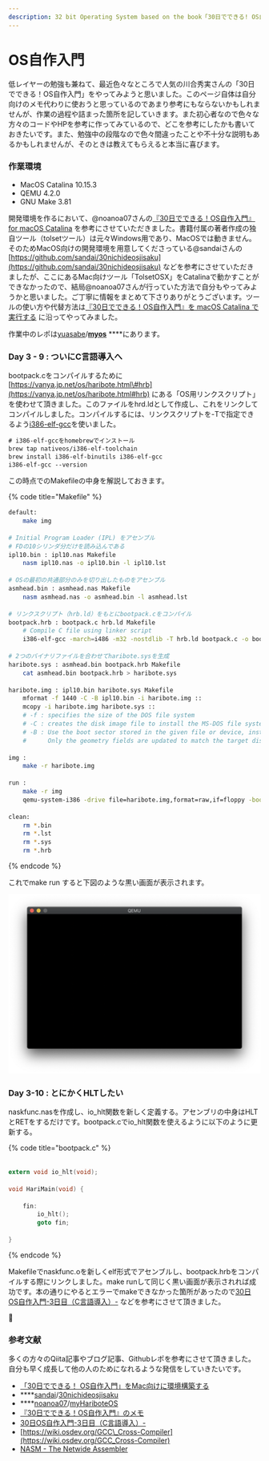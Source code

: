 ```yaml
---
description: 32 bit Operating System based on the book「30日でできる! OS自作入門」
---
```


# OS自作入門

低レイヤーの勉強も兼ねて、最近色々なところで人気の川合秀実さんの「30日でできる！OS自作入門」をやってみようと思いました。このページ自体は自分向けのメモ代わりに使おうと思っているのであまり参考にもならないかもしれませんが、作業の過程や詰まった箇所を記していきます。また初心者なので色々な方々のコードやHPを参考に作ってみているので、どこを参考にしたかも書いておきたいです。また、勉強中の段階なので色々間違ったことや不十分な説明もあるかもしれませんが、そのときは教えてもらえると本当に喜びます。

### 作業環境

* MacOS Catalina 10.15.3
* QEMU 4.2.0
* GNU Make 3.81

開発環境を作るにおいて、@noanoa07さんの[『30日でできる！OS自作入門』 for macOS Catalina](https://github.com/noanoa07/myHariboteOS) を参考にさせていただきました。書籍付属の著者作成の独自ツール（tolsetツール）は元々Windows用であり、MacOSでは動きません。そのためMacOS向けの開発環境を用意してくださっている@sandaiさんの[https://github.com/sandai/30nichideosjisaku](https://github.com/sandai/30nichideosjisaku) などを参考にさせていただきましたが、ここにあるMac向けツール「TolsetOSX」をCatalinaで動かすことができなかったので、結局@noanoa07さんが行っていた方法で自分もやってみようかと思いました。ご丁寧に情報をまとめて下さりありがとうございます。ツールの使い方や代替方法は[『30日でできる！OS自作入門』を macOS Catalina で実行する](https://qiita.com/noanoa07/items/8828c37c2e286522c7ee) に沿ってやってみました。

作業中のレポは[yuasabe](https://github.com/yuasabe)/[**myos**](https://github.com/yuasabe/myos) ****にあります。

### Day 3 - 9 : ついにC言語導入へ

bootpack.cをコンパイルするために[https://vanya.jp.net/os/haribote.html\#hrb](https://vanya.jp.net/os/haribote.html#hrb) にある「OS用リンクスクリプト」を使わせて頂きました。このファイルをhrd.ldとして作成し、これをリンクしてコンパイルしました。コンパイルするには、リンクスクリプトを-Tで指定できるよう[i386-elf-gcc](https://github.com/nativeos/homebrew-i386-elf-toolchain)を使いました。

```text
# i386-elf-gccをhomebrewでインストール
brew tap nativeos/i386-elf-toolchain
brew install i386-elf-binutils i386-elf-gcc
i386-elf-gcc --version
```

この時点でのMakefileの中身を解説しておきます。

{% code title="Makefile" %}
```bash
default:
	make img

# Initial Program Loader (IPL) をアセンブル
# FDの10シリンダ分だけを読み込んである
ipl10.bin : ipl10.nas Makefile
	nasm ipl10.nas -o ipl10.bin -l ipl10.lst

# OSの最初の共通部分のみを切り出したものをアセンブル
asmhead.bin : asmhead.nas Makefile
	nasm asmhead.nas -o asmhead.bin -l asmhead.lst

# リンクスクリプト（hrb.ld）をもとにbootpack.cをコンパイル
bootpack.hrb : bootpack.c hrb.ld Makefile
	# Compile C file using linker script
	i386-elf-gcc -march=i486 -m32 -nostdlib -T hrb.ld bootpack.c -o bootpack.hrb

# 2つのバイナリファイルを合わせてharibote.sysを生成
haribote.sys : asmhead.bin bootpack.hrb Makefile
	cat asmhead.bin bootpack.hrb > haribote.sys

haribote.img : ipl10.bin haribote.sys Makefile
	mformat -f 1440 -C -B ipl10.bin -i haribote.img ::
	mcopy -i haribote.img haribote.sys ::
	# -f : specifies the size of the DOS file system
	# -C : creates the disk image file to install the MS-DOS file system on it.
	# -B : Use the boot sector stored in the given file or device, instead of using its own. 
	#      Only the geometry fields are updated to match the target disks parameters.

img :
	make -r haribote.img

run :
	make -r img
	qemu-system-i386 -drive file=haribote.img,format=raw,if=floppy -boot a

clean:
	rm *.bin
	rm *.lst
	rm *.sys
	rm *.hrb

```
{% endcode %}

これでmake run すると下図のような黒い画面が表示されます。

![](.gitbook/assets/screen-shot-2020-03-04-at-13.34.06.png)

### Day 3-10 : とにかくHLTしたい

naskfunc.nasを作成し、io\_hlt関数を新しく定義する。アセンブリの中身はHLTとRETをするだけです。bootpack.cでio\_hlt関数を使えるように以下のように更新する。

{% code title="bootpack.c" %}
```c

extern void io_hlt(void);

void HariMain(void) {

	fin:
		io_hlt();
		goto fin;

}
```
{% endcode %}

Makefileでnaskfunc.oを新しくelf形式でアセンブルし、bootpack.hrbをコンパイルする際にリンクしました。make runして同じく黒い画面が表示されれば成功です。本の通りにやるとエラーでmakeできなかった箇所があったので[30日OS自作入門-3日目（C言語導入）-](https://motojiroxx.hatenablog.com/entry/2018/06/11/004414) などを参考にさせて頂きました。



### 参考文献

多くの方々のQiita記事やブログ記事、Githubレポを参考にさせて頂きました。自分も早く成長して他の人のためになれるような発信をしていきたいです。

* [「30日でできる！ OS自作入門」をMac向けに環境構築する](https://qiita.com/tatsumack/items/491e47c1a7f0d48fc762)
* \*\*\*\*[sandai](https://github.com/sandai)/[30nichideosjisaku](https://github.com/sandai/30nichideosjisaku)
* \*\*\*\*[noanoa07](https://github.com/noanoa07)/[myHariboteOS](https://github.com/noanoa07/myHariboteOS)
* [『30日でできる！OS自作入門』のメモ](https://vanya.jp.net/os/haribote.html#hrb)
* [30日OS自作入門-3日目（C言語導入）-](https://motojiroxx.hatenablog.com/entry/2018/06/11/004414)
* [https://wiki.osdev.org/GCC\_Cross-Compiler](https://wiki.osdev.org/GCC_Cross-Compiler)
* [NASM - The Netwide Assembler](https://www.nasm.us/doc/nasmdoc0.html)

